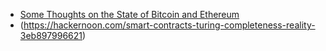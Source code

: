 * [Some Thoughts on the State of Bitcoin and Ethereum](http://continuations.com/post/166943806465/some-thoughts-on-the-state-of-bitcoin-and-ethereum)
* (https://hackernoon.com/smart-contracts-turing-completeness-reality-3eb897996621)
